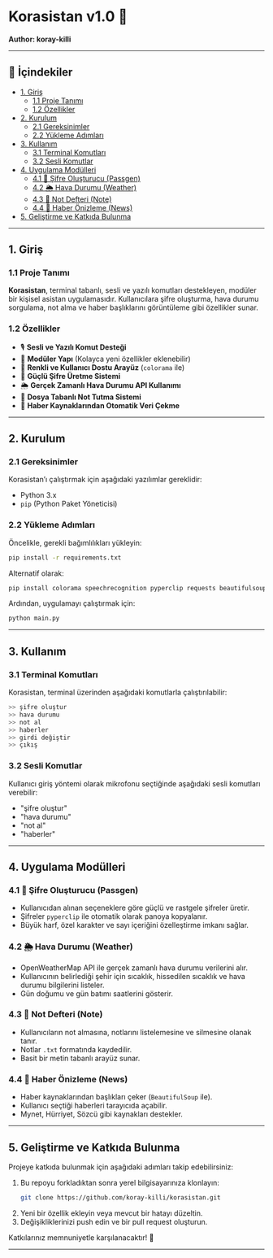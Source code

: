 # Korasistan v1.0 📌

**Author: koray-killi**

---

## 📜 İçindekiler

- [1. Giriş](#1-giriş)
  - [1.1 Proje Tanımı](#11-proje-tanımı)
  - [1.2 Özellikler](#12-özellikler)
- [2. Kurulum](#2-kurulum)
  - [2.1 Gereksinimler](#21-gereksinimler)
  - [2.2 Yükleme Adımları](#22-yükleme-adımları)
- [3. Kullanım](#3-kullanım)
  - [3.1 Terminal Komutları](#31-terminal-komutları)
  - [3.2 Sesli Komutlar](#32-sesli-komutlar)
- [4. Uygulama Modülleri](#4-uygulama-modülleri)
  - [4.1 🔑 Şifre Oluşturucu (Passgen)](#41-🔑-şifre-oluşturucu-passgen)
  - [4.2 🌦 Hava Durumu (Weather)](#42-🌦-hava-durumu-weather)
  - [4.3 📝 Not Defteri (Note)](#43-📝-not-defteri-note)
  - [4.4 📰 Haber Önizleme (News)](#44-📰-haber-önizleme-news)
- [5. Geliştirme ve Katkıda Bulunma](#5-geliştirme-ve-katkıda-bulunma)

---

## 1. Giriş

### 1.1 Proje Tanımı

**Korasistan**, terminal tabanlı, sesli ve yazılı komutları destekleyen, modüler bir kişisel asistan uygulamasıdır. Kullanıcılara şifre oluşturma, hava durumu sorgulama, not alma ve haber başlıklarını görüntüleme gibi özellikler sunar.

### 1.2 Özellikler

- 🎙 **Sesli ve Yazılı Komut Desteği**
- 📜 **Modüler Yapı** (Kolayca yeni özellikler eklenebilir)
- 🎨 **Renkli ve Kullanıcı Dostu Arayüz** (`colorama` ile)
- 🔑 **Güçlü Şifre Üretme Sistemi**
- 🌦 **Gerçek Zamanlı Hava Durumu API Kullanımı**
- 📝 **Dosya Tabanlı Not Tutma Sistemi**
- 📰 **Haber Kaynaklarından Otomatik Veri Çekme**

---

## 2. Kurulum

### 2.1 Gereksinimler

Korasistan’ı çalıştırmak için aşağıdaki yazılımlar gereklidir:

- Python 3.x
- `pip` (Python Paket Yöneticisi)

### 2.2 Yükleme Adımları

Öncelikle, gerekli bağımlılıkları yükleyin:

```sh
pip install -r requirements.txt
```

Alternatif olarak:

```sh
pip install colorama speechrecognition pyperclip requests beautifulsoup4
```

Ardından, uygulamayı çalıştırmak için:

```sh
python main.py
```

---

## 3. Kullanım

### 3.1 Terminal Komutları

Korasistan, terminal üzerinden aşağıdaki komutlarla çalıştırılabilir:

```sh
>> şifre oluştur
>> hava durumu
>> not al
>> haberler
>> girdi değiştir
>> çıkış
```

### 3.2 Sesli Komutlar

Kullanıcı giriş yöntemi olarak mikrofonu seçtiğinde aşağıdaki sesli komutları verebilir:

- "şifre oluştur"
- "hava durumu"
- "not al"
- "haberler"

---

## 4. Uygulama Modülleri

### 4.1 🔑 Şifre Oluşturucu (Passgen)

- Kullanıcıdan alınan seçeneklere göre güçlü ve rastgele şifreler üretir.
- Şifreler `pyperclip` ile otomatik olarak panoya kopyalanır.
- Büyük harf, özel karakter ve sayı içeriğini özelleştirme imkanı sağlar.

### 4.2 🌦 Hava Durumu (Weather)

- OpenWeatherMap API ile gerçek zamanlı hava durumu verilerini alır.
- Kullanıcının belirlediği şehir için sıcaklık, hissedilen sıcaklık ve hava durumu bilgilerini listeler.
- Gün doğumu ve gün batımı saatlerini gösterir.

### 4.3 📝 Not Defteri (Note)

- Kullanıcıların not almasına, notlarını listelemesine ve silmesine olanak tanır.
- Notlar `.txt` formatında kaydedilir.
- Basit bir metin tabanlı arayüz sunar.

### 4.4 📰 Haber Önizleme (News)

- Haber kaynaklarından başlıkları çeker (`BeautifulSoup` ile).
- Kullanıcı seçtiği haberleri tarayıcıda açabilir.
- Mynet, Hürriyet, Sözcü gibi kaynakları destekler.

---

## 5. Geliştirme ve Katkıda Bulunma

Projeye katkıda bulunmak için aşağıdaki adımları takip edebilirsiniz:

1. Bu repoyu forkladıktan sonra yerel bilgisayarınıza klonlayın:
   ```sh
   git clone https://github.com/koray-killi/korasistan.git
   ```
2. Yeni bir özellik ekleyin veya mevcut bir hatayı düzeltin.
3. Değişikliklerinizi push edin ve bir pull request oluşturun.

Katkılarınız memnuniyetle karşılanacaktır! 🚀

---

